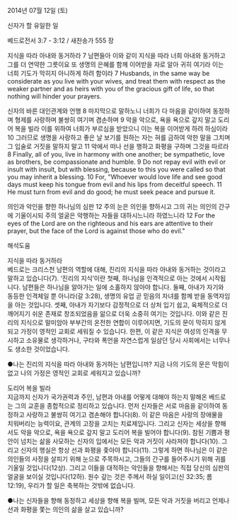 2014년 07월 12일 (토)

신자가 할 유일한 일



베드로전서 3:7 - 3:12 / 새찬송가 555 장


지식을 따라 아내와 동거하라
7 남편들아 이와 같이 지식을 따라 너희 아내와 동거하고 그를 더 연약한 그릇이요 또 생명의 은혜를 함께 이어받을 자로 알아 귀히 여기라 이는 너희 기도가 막히지 아니하게 하려 함이라
7 Husbands, in the same way be considerate as you live with your wives, and treat them with respect as the weaker partner and as heirs with you of the gracious gift of life, so that nothing will hinder your prayers.   

신자의 바른 대인관계와 언행
8 마지막으로 말하노니 너희가 다 마음을 같이하여 동정하며 형제를 사랑하며 불쌍히 여기며 겸손하며 9 악을 악으로, 욕을 욕으로 갚지 말고 도리어 복을 빌라 이를 위하여 너희가 부르심을 받았으니 이는 복을 이어받게 하려 하심이라 10 그러므로 생명을 사랑하고 좋은 날 보기를 원하는 자는 혀를 금하여 악한 말을 그치며 그 입술로 거짓을 말하지 말고 11 악에서 떠나 선을 행하고 화평을 구하며 그것을 따르라 
8 Finally, all of you, live in harmony with one another; be sympathetic, love as brothers, be compassionate and humble. 9 Do not repay evil with evil or insult with insult, but with blessing, because to this you were called so that you may inherit a blessing. 10 For, "Whoever would love life and see good days must keep his tongue from evil and his lips from deceitful speech. 11 He must turn from evil and do good; he must seek peace and pursue it.   

의인과 악인을 향한 하나님의 심판
12 주의 눈은 의인을 향하시고 그의 귀는 의인의 간구에 기울이시되 주의 얼굴은 악행하는 자들을 대하시느니라 하였느니라
12 For the eyes of the Lord are on the righteous and his ears are attentive to their prayer, but the face of the Lord is against those who do evil."

해석도움





지식을 따라 동거하라  
베드로는 크리스천 남편의 역할에 대해, 진리의 지식을 따라 아내와 동거하는 것이라고 말하고 있습니다(7). ‘진리의 지식’이란 첫째, 하나님을 인격적으로 아는 것에서 시작됩니다. 남편들은 하나님을 알아가는 일에 소홀하지 않아야 합니다. 둘째, 아내가 자기와 동등한 인격체일 뿐 아니라(갈 3:28), 생명의 유업 곧 믿음의 자녀를 함께 받을 동역자임을 아는 것입니다. 셋째, 아내가 자기보다 감정적으로 더 상처 입기 쉽고, 육체적으로 더 깨어지기 쉬운 존재로 창조되었음을 앎으로 더욱 소중히 여기는 것입니다. 이와 같은 진리의 지식으로 말미암아 부부간의 온전한 연합이 이루어지면, 기도의 문이 막히지 않게 되고 가정이 영적인 교회로 세워질 수 있습니다. 한편, 이 같은 지식은 여성의 인격을 무시하고 소유물로 생각하거나, 구타와 폭언을 자연스럽게 일삼던 당시 사회에서는 너무나도 생소한 것이었습니다.

●나는 진리의 지식을 따라 아내와 동거하는 남편입니까? 지금 나의 기도의 문은 막힘이 없고 나의 가정은 영적인 교회로 세워지고 있습니까? 

도리어 복을 빌라  
지금까지 신자가 국가권력과 주인, 남편과 아내를 어떻게 대해야 하는지 말해온 베드로는 그의 교훈을 종합적으로 정리하고 있습니다. 먼저 신자들은 서로 마음을 같이하여 동정하고 사랑하고 불쌍히 여기고 겸손해야 합니다(8). 이 같은 마음은 사랑의 장애물을 치워버리는 능력이요, 관계의 고장을 고치는 치료제입니다. 그리고 신자는 세상을 향해서도 악을 악으로, 욕을 욕으로 갚지 말고 도리어 복을 빌어야 합니다(9). 참된 기쁨과 평안이 넘치는 삶을 사모하는 신자의 입에서는 모든 악과 거짓이 사라져야 합니다(10). 그리고 신자의 행실은 항상 선과 화평을 좇아야 합니다(11). 그렇게 하면 하나님은 이 같은 의인들의 사정을 살피기 위해 눈으로 주목하시고, 그들의 간구를 들어주시기 위해 귀를 기울일 것입니다(12상). 그리고 이들을 대적하는 악인들을 향해서는 직접 당신의 심판의 얼굴을 보이실 것입니다(12하). 원수 갚는 것은 주께서 하실 일이고(신 32:35; 롬 12:19), 우리가 할 일은 축복하는 것밖에 없습니다. 

●나는 신자들을 향해 동정하고 세상을 향해 복을 빌며, 모든 악과 거짓을 버리고 언제나 선과 화평을 쫓는 의인의 삶을 살고 있습니까?